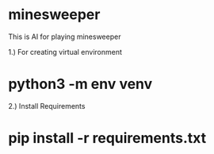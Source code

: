 # minesweeper

This is AI for playing minesweeper

1.) For creating virtual environment
#     python3 -m env venv

2.) Install Requirements
#     pip install -r requirements.txt
